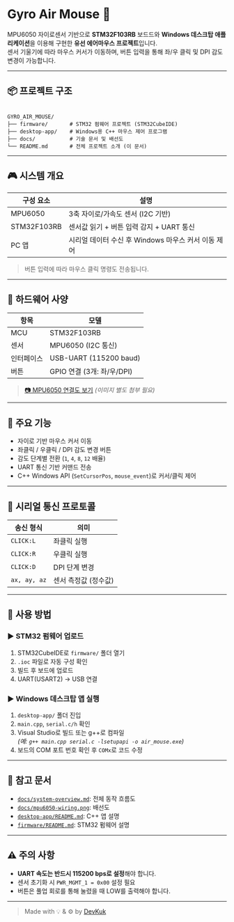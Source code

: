 # Gyro Air Mouse 🎯

MPU6050 자이로센서 기반으로 **STM32F103RB** 보드드와 **Windows 데스크탑 애플리케이션**을 이용해 구현한 **유선 에어마우스 프로젝트**입니다.  
센서 기울기에 따라 마우스 커서가 이동하며, 버튼 입력을 통해 좌/우 클릭 및 DPI 감도 변경이 가능합니다.

---

## 📦 프로젝트 구조
```text

GYRO_AIR_MOUSE/  
├── firmware/       # STM32 펌웨어 프로젝트 (STM32CubeIDE)  
├── desktop-app/    # Windows용 C++ 마우스 제어 프로그램  
├── docs/           # 기술 문서 및 배선도  
└── README.md       # 전체 프로젝트 소개 (이 문서)  

```

---

## 🎮 시스템 개요

| 구성 요소 | 설명 |
|-----------|------|
| MPU6050   | 3축 자이로/가속도 센서 (I2C 기반) |
| STM32F103RB     | 센서값 읽기 + 버튼 입력 감지 + UART 통신 |
| PC 앱     | 시리얼 데이터 수신 후 Windows 마우스 커서 이동 제어 |

> 버튼 입력에 따라 마우스 클릭 명령도 전송됩니다.

---

## 🔧 하드웨어 사양

| 항목       | 모델                    |
|------------|-------------------------|
| MCU        | STM32F103RB             |
| 센서       | MPU6050 (I2C 통신)      |
| 인터페이스 | USB-UART (115200 baud)  |
| 버튼       | GPIO 연결 (3개: 좌/우/DPI) |

> [📷 MPU6050 연결도 보기](docs/mpu6050-wiring.png) *(이미지 별도 첨부 필요)*

---

## 🧩 주요 기능

- 자이로 기반 마우스 커서 이동
- 좌클릭 / 우클릭 / DPI 감도 변경 버튼
- 감도 단계별 전환 (`1`, `4`, `8`, `12` 배율)
- UART 통신 기반 커맨드 전송
- C++ Windows API (`SetCursorPos`, `mouse_event`)로 커서/클릭 제어

---

## 📡 시리얼 통신 프로토콜

| 송신 형식       | 의미                   |
|----------------|------------------------|
| `CLICK:L`      | 좌클릭 실행            |
| `CLICK:R`      | 우클릭 실행            |
| `CLICK:D`      | DPI 단계 변경          |
| `ax, ay, az`   | 센서 측정값 (정수값)   |

---

## 🚀 사용 방법

### ▶ STM32 펌웨어 업로드

1. STM32CubeIDE로 `firmware/` 폴더 열기
2. `.ioc` 파일로 자동 구성 확인
3. 빌드 후 보드에 업로드
4. UART(USART2) → USB 연결

### ▶ Windows 데스크탑 앱 실행

1. `desktop-app/` 폴더 진입
2. `main.cpp`, `serial.c/h` 확인
3. Visual Studio로 빌드 또는 g++로 컴파일  
   *(예: `g++ main.cpp serial.c -lsetupapi -o air_mouse.exe`)*  
4. 보드의 COM 포트 번호 확인 후 `COMx`로 코드 수정

---

## 📁 참고 문서

- [`docs/system-overview.md`](docs/system-overview.md): 전체 동작 흐름도
- [`docs/mpu6050-wiring.png`](docs/mpu6050-wiring.png): 배선도
- [`desktop-app/README.md`](desktop-app/README.md): C++ 앱 설명
- [`firmware/README.md`](firmware/README.md): STM32 펌웨어 설명

---

## ⚠️ 주의 사항

- **UART 속도는 반드시 115200 bps로 설정**해야 합니다.
- 센서 초기화 시 `PWR_MGMT_1 = 0x00` 설정 필요
- 버튼은 풀업 회로를 통해 눌렸을 때 LOW를 출력해야 합니다.

---

> Made with 💡 & ⚙️ by [DevKuk](https://github.com/byeongkukoh)

